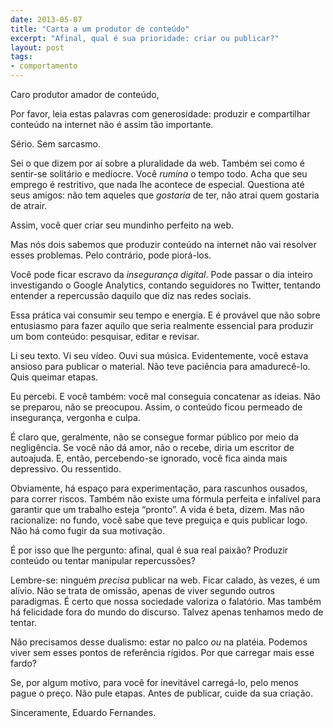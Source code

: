 ```yaml
---
date: 2013-05-07
title: "Carta a um produtor de conteúdo"
excerpt: "Afinal, qual é sua prioridade: criar ou publicar?"
layout: post
tags: 
- comportamento
---
```


Caro produtor amador de conteúdo,

Por favor, leia estas palavras com generosidade: produzir e compartilhar conteúdo na internet não é assim tão importante.

Sério. Sem sarcasmo.

Sei o que dizem por aí sobre a pluralidade da web. Também sei como é sentir-se solitário e medíocre. Você *rumina* o tempo todo. Acha que seu emprego é restritivo, que nada lhe acontece de especial. Questiona até seus amigos: não tem aqueles que *gostaria* de ter, não atrai quem gostaria de atrair.

Assim, você quer criar seu mundinho perfeito na web.

Mas nós dois sabemos que produzir conteúdo na internet não vai resolver esses problemas. Pelo contrário, pode piorá-los.

Você pode ficar escravo da *insegurança digital*. Pode passar o dia inteiro investigando o Google Analytics, contando seguidores no Twitter, tentando entender a repercussão daquilo que diz nas redes sociais.

Essa prática vai consumir seu tempo e energia. E é provável que não sobre entusiasmo para fazer aquilo que seria realmente essencial para produzir um bom conteúdo: pesquisar, editar e revisar.

Li seu texto. Vi seu vídeo. Ouvi sua música. Evidentemente, você estava ansioso para publicar o material. Não teve paciência para amadurecê-lo. Quis queimar etapas.

Eu percebi. E você também: você mal conseguia concatenar as ideias. Não se preparou, não se preocupou. Assim, o conteúdo ficou permeado de insegurança, vergonha e culpa.

É claro que, geralmente, não se consegue formar público por meio da negligência. Se você não dá amor, não o recebe, diria um escritor de autoajuda. E, então, percebendo-se ignorado, você fica ainda mais depressivo. Ou ressentido.

Obviamente, há espaço para experimentação, para rascunhos ousados, para correr riscos. Também não existe uma fórmula perfeita e infalível para garantir que um trabalho esteja “pronto”. A vida é beta, dizem. Mas não racionalize: no fundo, você sabe que teve preguiça e quis publicar logo. Não há como fugir da sua motivação.

É por isso que lhe pergunto: afinal, qual é sua real paixão? Produzir conteúdo ou tentar manipular repercussões?

Lembre-se: ninguém *precisa* publicar na web. Ficar calado, às vezes, é um alívio. Não se trata de omissão, apenas de viver segundo outros paradigmas. É certo que nossa sociedade valoriza o falatório. Mas também há felicidade fora do mundo do discurso. Talvez apenas tenhamos medo de tentar.

Não precisamos desse dualismo: estar no palco *ou* na platéia. Podemos viver sem esses pontos de referência rígidos. Por que carregar mais esse fardo?

Se, por algum motivo, para você for inevitável carregá-lo, pelo menos pague o preço. Não pule etapas. Antes de publicar, cuide da sua criação.

Sinceramente, Eduardo Fernandes.